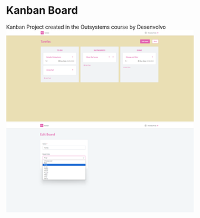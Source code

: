 # Kanban Board
Kanban Project created in the Outsystems course by Desenvolvo
![Kanban Board](img/Kanban1.png)
![Kanban Board](img/Kanban2.png)
